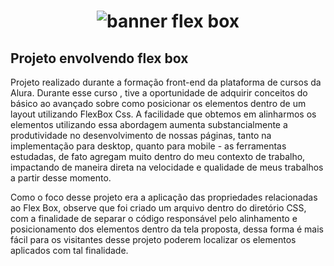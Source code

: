 <h1 align="center">
    <img alt="banner flex box" title="Projeto-estudos-flexBox" src="https://www.abhishekdeshmukh.com/assets/img/blog/css-grid-vs-flexbox/css-grid-vs-flexbox.png" />
</h1>
<h2> Projeto envolvendo flex box</h2>

<p>Projeto realizado durante a formação front-end da plataforma de cursos da Alura. Durante esse curso , tive a oportunidade de adquirir conceitos do básico ao avançado sobre como posicionar os elementos dentro de um layout utilizando FlexBox Css. A facilidade que obtemos em alinharmos os elementos utilizando essa abordagem  aumenta substancialmente a produtividade no desenvolvimento de nossas páginas, tanto na implementação para desktop, quanto para mobile - as ferramentas estudadas, de fato agregam muito dentro do meu contexto de trabalho, impactando de maneira direta na velocidade e qualidade de meus trabalhos a partir desse momento.</p>

<p>Como o foco desse projeto era a aplicação das propriedades relacionadas ao Flex Box, observe que foi criado um arquivo dentro do diretório CSS, com a finalidade de separar o código responsável pelo alinhamento e posicionamento dos elementos dentro da tela proposta, dessa forma é mais fácil para os visitantes desse projeto poderem localizar os elementos aplicados com tal finalidade.</p>